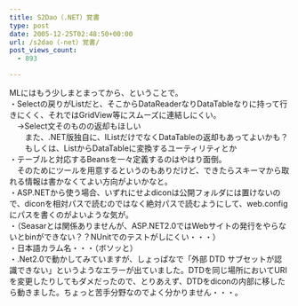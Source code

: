 ```yaml
---
title: S2Dao（.NET）覚書
type: post
date: 2005-12-25T02:48:50+00:00
url: /s2dao（-net）覚書/
post_views_count:
  - 893

---
```

MLにはもう少しまとまってから、ということで。  
・Selectの戻りがListだと、そこからDataReaderなりDataTableなりに持って行きにくく、それではGridView等にスムーズに連結しにくい。  
　→Select文そのものの返却もほしい  
　　また、.NET版独自に、IListだけでなくDataTableの返却もあってよいかも？  
　　もしくは、ListからDataTableに変換するユーティリティとか  
・テーブルと対応するBeansを一々定義するのはやはり面倒。  
　そのためにツールを用意するというのもありだけど、できたらスキーマから取れる情報は書かなくてよい方向がよいかなと。  
・ASP.NETから使う場合、いずれにせよdiconは公開フォルダには置けないので、diconを相対パスで読むのではなく絶対パスで読むようにして、web.configにパスを書くのがよいような気が。  
・（Seasarとは関係ありませんが、ASP.NET2.0ではWebサイトの発行をやらないとbinができない？？NUnitでのテストがしにくい・・・）  
・日本語カラム名・・・（ボソッと）  
・.Net2.0で動かしてみていますが、しょっぱなで「外部 DTD サブセットが認識できない」というようなエラーが出ていました。DTDを同じ場所においてURIを変更したりしてもダメだったので、とりあえず、DTDをdiconの内部に移したら動きました。ちょっと苦手分野なのでよく分かりません・・・。